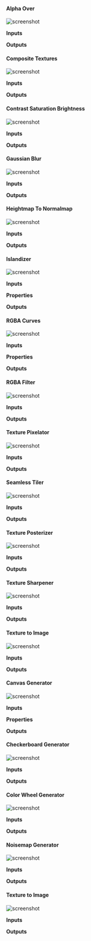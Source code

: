 #### Alpha Over

![screenshot](img/alpha-over.png#right)

**Inputs**

**Outputs**

#### Composite Textures

![screenshot](img/composite-textures.png#right)

**Inputs**

**Outputs**

#### Contrast Saturation Brightness

![screenshot](img/contrast-saturation-brightness.png#right)

**Inputs**

**Outputs**

#### Gaussian Blur

![screenshot](img/gaussian-blur.png#right)

**Inputs**

**Outputs**

#### Heightmap To Normalmap

![screenshot](img/heightmap-to-normalmap.png#right)

**Inputs**

**Outputs**

#### Islandizer

![screenshot](img/islandizer.png#right)

**Inputs**

**Properties**

**Outputs**

#### RGBA Curves

![screenshot](img/rgba-curves.png#right)

**Inputs**

**Properties**

**Outputs**

#### RGBA Filter

![screenshot](img/rgba-filter.png#right)

**Inputs**

**Outputs**

#### Texture Pixelator

![screenshot](img/texture-pixelator.png#right)

**Inputs**

**Outputs**

#### Seamless Tiler

![screenshot](img/seamless-tiler.png#right)

**Inputs**

**Outputs**

#### Texture Posterizer

![screenshot](img/texture-posterizer.png#right)

**Inputs**

**Outputs**

#### Texture Sharpener

![screenshot](img/texture-sharpener.png#right)

**Inputs**

**Outputs**

#### Texture to Image

![screenshot](img/texture-to-image.png#right)

**Inputs**

**Outputs**

#### Canvas Generator

![screenshot](img/canvas-generator.png#right)

**Inputs**

**Properties**

**Outputs**

#### Checkerboard Generator

![screenshot](img/checkerboard-generator.png#right)

**Inputs**

**Outputs**

#### Color Wheel Generator

![screenshot](img/colorwheel-generator.png#right)

**Inputs**

**Outputs**

#### Noisemap Generator

![screenshot](img/noisemap-generator.png#right)

**Inputs**

**Outputs**

#### Texture to Image

![screenshot](img/texture-to-image.png#right)

**Inputs**

**Outputs**
